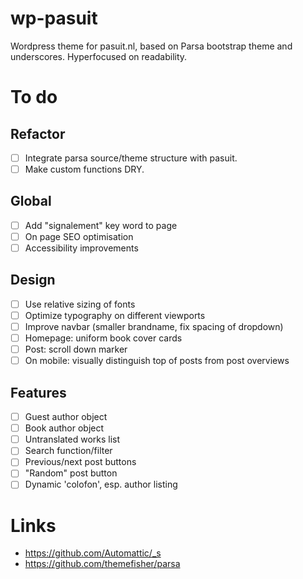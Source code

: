 # wp-pasuit

Wordpress theme for pasuit.nl, based on Parsa bootstrap theme and
underscores. Hyperfocused on readability.

# To do

## Refactor

- [ ] Integrate parsa source/theme structure with pasuit.
- [ ] Make custom functions DRY.

## Global

- [ ] Add "signalement" key word to page
- [ ] On page SEO optimisation
- [ ] Accessibility improvements

## Design

- [ ] Use relative sizing of fonts
- [ ] Optimize typography on different viewports
- [ ] Improve navbar (smaller brandname, fix spacing of dropdown)
- [ ] Homepage: uniform book cover cards
- [ ] Post: scroll down marker
- [ ] On mobile: visually distinguish top of posts from post overviews

## Features

- [ ] Guest author object
- [ ] Book author object
- [ ] Untranslated works list
- [ ] Search function/filter
- [ ] Previous/next post buttons
- [ ] "Random" post button
- [ ] Dynamic 'colofon', esp. author listing

# Links

- https://github.com/Automattic/_s
- https://github.com/themefisher/parsa


